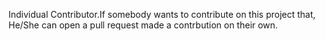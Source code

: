 Individual Contributor.If somebody wants to contribute on this project that, He/She can open a pull request made a contrbution on their
own.
